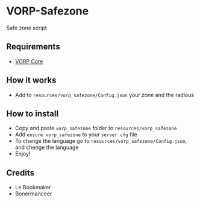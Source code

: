 # VORP-Safezone
Safe zone script 

## Requirements
- [VORP Core](https://github.com/VORPCORE/VORP-Core/releases)

## How it works
* Add to ```resources/vorp_safezone/Config.json``` your zone and the radious 

## How to install
* Copy and paste ```vorp_safezone``` folder to ```resources/vorp_safezone```
* Add ```ensure vorp_safezone``` to your ```server.cfg``` file
* To change the language go to ```resources/vorp_safezone/Config.json```, and chenge the language 
* Enjoy!

## Credits
* Le Bookmaker 
* Bonermanceer


